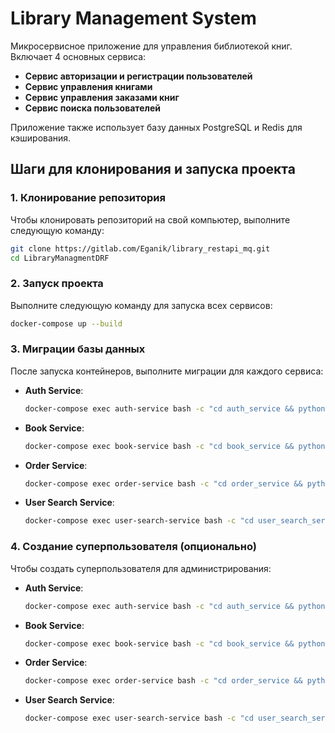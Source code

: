 
# Library Management System

Микросервисное приложение для управления библиотекой книг. Включает 4 основных сервиса:

- **Сервис авторизации и регистрации пользователей**
- **Сервис управления книгами**
- **Сервис управления заказами книг**
- **Сервис поиска пользователей**

Приложение также использует базу данных PostgreSQL и Redis для кэширования.

## Шаги для клонирования и запуска проекта

### 1. Клонирование репозитория

Чтобы клонировать репозиторий на свой компьютер, выполните следующую команду:

```bash
git clone https://gitlab.com/Eganik/library_restapi_mq.git
cd LibraryManagmentDRF
```

### 2. Запуск проекта

Выполните следующую команду для запуска всех сервисов:

```bash
docker-compose up --build
```

### 3. Миграции базы данных

После запуска контейнеров, выполните миграции для каждого сервиса:

- **Auth Service**:
  ```bash
  docker-compose exec auth-service bash -c "cd auth_service && python manage.py makemigrations && python manage.py migrate"
  ```

- **Book Service**:
  ```bash
  docker-compose exec book-service bash -c "cd book_service && python manage.py makemigrations && python manage.py migrate"
  ```

- **Order Service**:
  ```bash
  docker-compose exec order-service bash -c "cd order_service && python manage.py makemigrations && python manage.py migrate"
  ```

- **User Search Service**:
  ```bash
  docker-compose exec user-search-service bash -c "cd user_search_service && python manage.py makemigrations && python manage.py migrate"
  ```

### 4. Создание суперпользователя (опционально)

Чтобы создать суперпользователя для администрирования:

- **Auth Service**:
  ```bash
  docker-compose exec auth-service bash -c "cd auth_service && python manage.py createsuperuser"
  ```

- **Book Service**:
  ```bash
  docker-compose exec book-service bash -c "cd book_service && python manage.py createsuperuser"
  ```

- **Order Service**:
  ```bash
  docker-compose exec order-service bash -c "cd order_service && python manage.py createsuperuser"
  ```

- **User Search Service**:
  ```bash
  docker-compose exec user-search-service bash -c "cd user_search_service && python manage.py createsuperuser"
  ```
